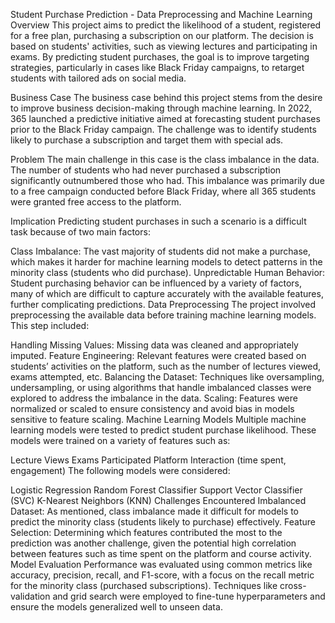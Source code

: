 Student Purchase Prediction - Data Preprocessing and Machine Learning
Overview
This project aims to predict the likelihood of a student, registered for a free plan, purchasing a subscription on our platform. The decision is based on students' activities, such as viewing lectures and participating in exams. By predicting student purchases, the goal is to improve targeting strategies, particularly in cases like Black Friday campaigns, to retarget students with tailored ads on social media.

Business Case
The business case behind this project stems from the desire to improve business decision-making through machine learning. In 2022, 365 launched a predictive initiative aimed at forecasting student purchases prior to the Black Friday campaign. The challenge was to identify students likely to purchase a subscription and target them with special ads.

Problem
The main challenge in this case is the class imbalance in the data. The number of students who had never purchased a subscription significantly outnumbered those who had. This imbalance was primarily due to a free campaign conducted before Black Friday, where all 365 students were granted free access to the platform.

Implication
Predicting student purchases in such a scenario is a difficult task because of two main factors:

Class Imbalance: The vast majority of students did not make a purchase, which makes it harder for machine learning models to detect patterns in the minority class (students who did purchase).
Unpredictable Human Behavior: Student purchasing behavior can be influenced by a variety of factors, many of which are difficult to capture accurately with the available features, further complicating predictions.
Data Preprocessing
The project involved preprocessing the available data before training machine learning models. This step included:

Handling Missing Values: Missing data was cleaned and appropriately imputed.
Feature Engineering: Relevant features were created based on students’ activities on the platform, such as the number of lectures viewed, exams attempted, etc.
Balancing the Dataset: Techniques like oversampling, undersampling, or using algorithms that handle imbalanced classes were explored to address the imbalance in the data.
Scaling: Features were normalized or scaled to ensure consistency and avoid bias in models sensitive to feature scaling.
Machine Learning Models
Multiple machine learning models were tested to predict student purchase likelihood. These models were trained on a variety of features such as:

Lecture Views
Exams Participated
Platform Interaction (time spent, engagement)
The following models were considered:

Logistic Regression
Random Forest Classifier
Support Vector Classifier (SVC)
K-Nearest Neighbors (KNN)
Challenges Encountered
Imbalanced Dataset: As mentioned, class imbalance made it difficult for models to predict the minority class (students likely to purchase) effectively.
Feature Selection: Determining which features contributed the most to the prediction was another challenge, given the potential high correlation between features such as time spent on the platform and course activity.
Model Evaluation
Performance was evaluated using common metrics like accuracy, precision, recall, and F1-score, with a focus on the recall metric for the minority class (purchased subscriptions). Techniques like cross-validation and grid search were employed to fine-tune hyperparameters and ensure the models generalized well to unseen data.
